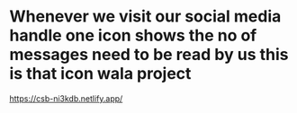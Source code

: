 # Whenever we visit our social media handle one icon shows the no of messages need to be read by us this is that icon wala project

https://csb-ni3kdb.netlify.app/

